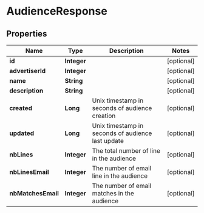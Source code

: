 

# AudienceResponse

## Properties

Name | Type | Description | Notes
------------ | ------------- | ------------- | -------------
**id** | **Integer** |  |  [optional]
**advertiserId** | **Integer** |  |  [optional]
**name** | **String** |  |  [optional]
**description** | **String** |  |  [optional]
**created** | **Long** | Unix timestamp in seconds of audience creation |  [optional]
**updated** | **Long** | Unix timestamp in seconds of audience last update |  [optional]
**nbLines** | **Integer** | The total number of line in the audience |  [optional]
**nbLinesEmail** | **Integer** | The number of email line in the audience |  [optional]
**nbMatchesEmail** | **Integer** | The number of email matches in the audience |  [optional]



